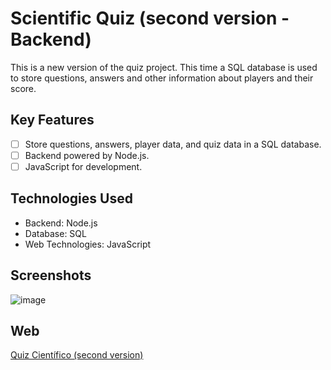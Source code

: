 # Scientific Quiz (second version - Backend)

 This is a new version of the quiz project. This time a SQL database is used to store questions, answers and other information about players and their score. 
 

## Key Features

- [ ] Store questions, answers, player data, and quiz data in a SQL database.
- [ ] Backend powered by Node.js.
- [ ] JavaScript for development.

## Technologies Used

- Backend: Node.js
- Database: SQL
- Web Technologies: JavaScript

## Screenshots


![image](https://github.com/cub-tor/quiz/assets/90109229/789c79f0-5452-4044-a5c3-3791a9c3ea4f)



## Web

[Quiz Científico (second version)](https://quiz-2023-385907.web.app/)
